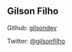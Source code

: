 ## Gilson Filho

Github: [gilsondev](http://github.com/gilsondev)

Twitter: [@gilsonfilho](http://twitter.com/gilsonfilho)
